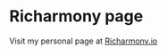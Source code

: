 # Richarmony page

[](https://github.com/richarmony/richarmony.github.io)

Visit my personal page at [Richarmony.io](https://richarmony.github.io/)
